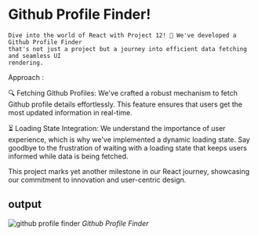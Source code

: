 # Github Profile Finder!

```
Dive into the world of React with Project 12! 🌟 We've developed a Github Profile Finder 
that's not just a project but a journey into efficient data fetching and seamless UI 
rendering.
```

Approach :

🔍 Fetching Github Profiles: We've crafted a robust mechanism to fetch Github profile details effortlessly. This feature ensures that users get the most updated information in real-time.

⏳ Loading State Integration: We understand the importance of user experience, which is why we've implemented a dynamic loading state. Say goodbye to the frustration of waiting with a loading state that keeps users informed while data is being fetched.


This project marks yet another milestone in our React journey, showcasing our commitment to innovation and user-centric design.

## output

![github profile finder](https://raw.githubusercontent.com/RamLearn-1997/25-React-Project/main/github-profile-finder/src/assets/Screenshot%20(343).png)
*Github Profile Finder*